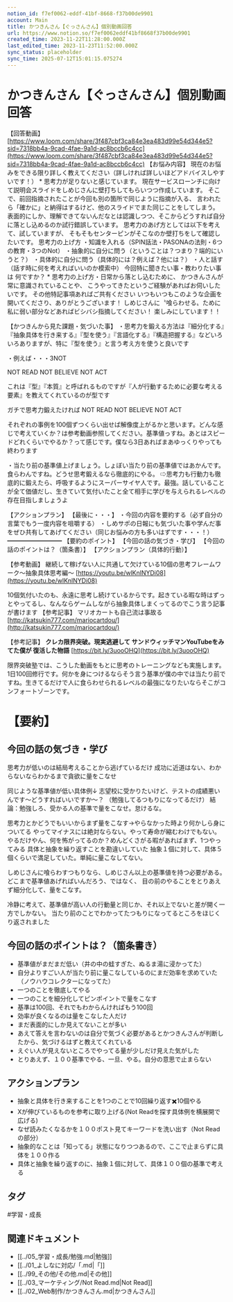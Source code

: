 ```yaml
---
notion_id: f7ef0062-eddf-41bf-8668-f37b00de9901
account: Main
title: かつきんさん【ぐっさんさん】個別動画回答
url: https://www.notion.so/f7ef0062eddf41bf8668f37b00de9901
created_time: 2023-11-22T11:28:00.000Z
last_edited_time: 2023-11-23T11:52:00.000Z
sync_status: placeholder
sync_time: 2025-07-12T15:01:15.075274
---
```

# かつきんさん【ぐっさんさん】個別動画回答

【回答動画】
[https://www.loom.com/share/3f487cbf3ca84e3ea483d99e54d344e5?sid=7318bb4a-9cad-4fae-9a1d-ac8bccb6c4cc](https://www.loom.com/share/3f487cbf3ca84e3ea483d99e54d344e5?sid=7318bb4a-9cad-4fae-9a1d-ac8bccb6c4cc)
【お悩み内容】
現在のお悩みをできる限り詳しく教えてください（詳しければ詳しいほどアドバイスしやすいです！）
*
思考力が足りないと感じています。
現在サービスローンチに向けて説明会スライドをしめじさんに壁打ちしてもらいつつ作成しています。
そこで、前回指摘されたことが今回も別の箇所で同じように指摘が入る、
言われたら「確かに」と納得はするけど、他のスライドでまた同じことをしてしまう。
表面的にしか、理解できてないんだなとは認識しつつ、そこからどうすれば自分に落とし込めるのか試行錯誤しています。
思考力のあげ方としては以下を考えて、試していますが、
そもそもセンターピンがそこなのか壁打ちをして確認したいです。
思考力の上げ方
・知識を入れる（SPIN話法・PASONAの法則・6つの教育・3つのNot）
・抽象的に自分に問う（ということは？つまり？端的にいうと？）
・具体的に自分に問う（具体的には？例えば？他には？）
・人と話す（話す時に何を考えればいいのか模索中）
今回特に聞きたい事・教わりたい事は
何ですか？
*
思考力の上げ方・日常から落とし込むために、
かつきんさんが常に意識されていることや、
こうやってきたというご経験があればお伺いしたいです。
その他特記事項あればご共有ください
いつもいつもこのような企画を開いてくださり、ありがとうございます！
しめじさんに〝喰らわせる〟ために私に弱い部分などあればビシバシ指摘してください！
楽しみにしています！！

【かつきんから見た課題・気づいた事】
・思考力を鍛える方法は『細分化する』『抽象具体を行き来する』『型を使う』『言語化する』『構造把握する』などいろいろありますが、特に『型を使う』と言う考え方を使うと良いです

・例えば・・・3NOT

 NOT READ
 NOT BELIEVE 
NOT ACT

これは『型』『本質』と呼ばれるものですが『人が行動するために必要な考える要素』を教えてくれているのが型です

ガチで思考力鍛えたければ
NOT READ
 NOT BELIEVE 
NOT ACT

それぞれの事例を100個ずつくらい出せば解像度上がるかと思います。どんな感じで考えていくか？は参考動画参照してください。基準値っすね。あとはスピードどれくらいでやるか？って感じです。僕なら3日あればまあゆっくりやっても終わります

・当たり前の基準値上げましょう。しょぼい当たり前の基準値ではあかんです。食らわんですね。どうせ思考鍛えるなら徹底的にやる。
⇨思考力も行動力も徹底的に鍛えたら、呼吸するようにスーパーサイヤ人です。最強。話していることが全て価値だし、生きていて気付いたこと全て相手に学びを与えられるレベルの存在目指しましょうよ


【アクションプラン】
【最後に・・・】
・今回の内容を要約する（必ず自分の言葉でもう一度内容を咀嚼する）
・しめサポの日報にも気づいた事や学んだ事をぜひ共有してあげてください（同じお悩みの方も多いはずです・・・！）
━━━━━━━━━
【要約のポイント】
【今回の話の気づき・学び】
【今回の話のポイントは？（箇条書）】
【アクションプラン（具体的行動）】


【参考動画】
継続して稼げない人に共通して欠けている10個の思考フレームワーク〜抽象具体思考編〜
[https://youtu.be/wlKnlNYDi08](https://youtu.be/wlKnlNYDi08)

10個気付いたのも、永遠に思考し続けているからです。起きている暇な時はずっとやってるし、なんならゲームしながら抽象具体しまくってるのでこう言う記事が書けます
【参考記事】
マリオカートも自己流は事故る
[http://katsukin777.com/mariocartdou/](http://katsukin777.com/mariocartdou/)

【参考記事】
**クレカ限界突破。現実逃避して サンドウィッチマンYouTubeをみてた僕が 復活した物語**
[https://bit.ly/3uooOHQ](https://bit.ly/3uooOHQ)

限界突破塾では、こうした動画をもとに思考のトレーニングなども実施します。1日100回修行です。何かを身につけるならそう言う基準が僕の中では当たり前ですね。生きてるだけで人に食らわせられるレベルの最強になりたいならそこがコンフォートゾーンです。
  # 【要約】
  ## 今回の話の気づき・学び
  思考力が低いのは結局考えることから逃げているだけ
成功に近道はない、わからないならわかるまで貪欲に量をこなせ


同じような基準値が低い具体例↓
志望校に受かりたいけど、テストの成績悪いんです〜どうすればいいですか〜？
（勉強してるつもりになってるだけ）
結論：勉強しろ、受かる人の基準で量をこなせ。怠けるな。


思考力とかどうでもいいからまず量をこなす→やらなかった時より何かしら身についてる
やってマイナスには絶対ならない。やって寿命が縮むわけでもない。
やるだけやん、何を怖がってるのか？めんどくさがる暇があればまず、1つやってみる
具体と抽象を繰り返すことを勘違いしていた
抽象１個に対して、具体５個くらいで満足していた。単純に量こなしてない。

しめじさんに喰らわすつもりなら、しめじさん以上の基準値を持つ必要がある。
どこまで基準値あげればいんだろう、ではなく、
目の前のやることをとりあえず細分化して、量をこなす。

冷静に考えて、基準値が高い人の行動量と同じか、それ以上でないと差が開く一方でしかない。
当たり前のことでわかってたつもりになってるところをほじくり返されました
  ## 今回の話のポイントは？（箇条書き）
  - 基準値がまだまだ低い（井の中の蛙すぎた、ぬるま湯に浸かってた）
  - 自分よりすごい人が当たり前に量こなしているのにまだ効率を求めていた（ノウハウコレクターになってた）
  - 一つのことを徹底してやる
  - 一つのことを細分化してピンポイントで量をこなす
  - 基準は100回、それでもわからんければもう100回
  - 効率が良くなるのは量をこなした人だけ
  - まだ表面的にしか見えてないことが多い
  - あえて答えを言わないのは自分で気づく必要があるとかつきんさんが判断したから、気づけるはずと教えてくれている
  - えぐい人が見えないところでやってる量が少しだけ見えた気がした
  - とりあえず、１００基準でやる、一旦、やる。自分の意思で止まらない
  ## アクションプラン
  - 抽象と具体を行き来することを1つのことで10回繰り返す✖️10個やる
  - Xが伸びているものを参考に取り上げる(Not Readを探す具体例を横展開で広げる)
  - なぜ読みたくなるかを１００ポスト見てキーワードを洗い出す（Not Readの部分）
  - 抽象的なことは「知ってる」状態になりつつあるので、ここで止まらずに具体を１００作る
  - 具体と抽象を繰り返すのに、抽象１個に対して、具体１００個の基準で考える

## タグ

#学習・成長 

## 関連ドキュメント

- [[../05_学習・成長/勉強.md|勉強]]
- [[../01_よしなに対応/「.md|「]]
- [[../99_その他/その他.md|その他]]
- [[../03_マーケティング/Not Read.md|Not Read]]
- [[../02_Web制作/かつきんさん.md|かつきんさん]]
